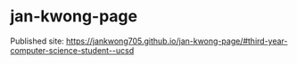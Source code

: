 # jan-kwong-page

Published site: https://jankwong705.github.io/jan-kwong-page/#third-year-computer-science-student--ucsd